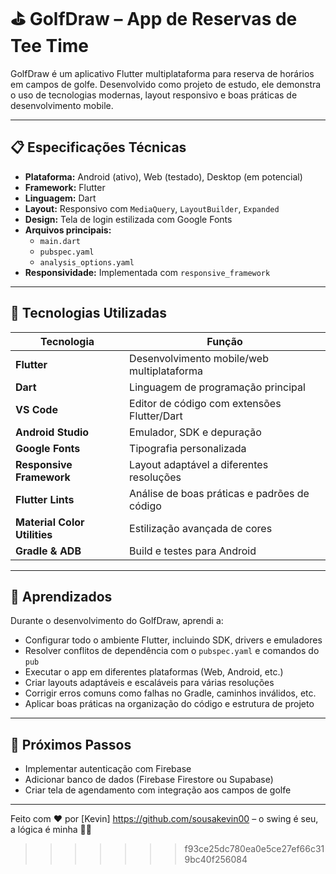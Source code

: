 
# ⛳ GolfDraw – App de Reservas de Tee Time

GolfDraw é um aplicativo Flutter multiplataforma para reserva de horários em campos de golfe. Desenvolvido como projeto de estudo, ele demonstra o uso de tecnologias modernas, layout responsivo e boas práticas de desenvolvimento mobile.

---

## 📋 Especificações Técnicas

- **Plataforma:** Android (ativo), Web (testado), Desktop (em potencial)
- **Framework:** Flutter
- **Linguagem:** Dart
- **Layout:** Responsivo com `MediaQuery`, `LayoutBuilder`, `Expanded`
- **Design:** Tela de login estilizada com Google Fonts
- **Arquivos principais:**
  - `main.dart`
  - `pubspec.yaml`
  - `analysis_options.yaml`
- **Responsividade:** Implementada com `responsive_framework`

---

## 🧠 Tecnologias Utilizadas

| Tecnologia                  | Função                                                                 |
|----------------------------|------------------------------------------------------------------------|
| **Flutter**                | Desenvolvimento mobile/web multiplataforma                             |
| **Dart**                   | Linguagem de programação principal                                     |
| **VS Code**                | Editor de código com extensões Flutter/Dart                            |
| **Android Studio**         | Emulador, SDK e depuração                                              |
| **Google Fonts**           | Tipografia personalizada                                               |
| **Responsive Framework**   | Layout adaptável a diferentes resoluções                               |
| **Flutter Lints**          | Análise de boas práticas e padrões de código                           |
| **Material Color Utilities** | Estilização avançada de cores                                         |
| **Gradle & ADB**           | Build e testes para Android                                            |

---

## 🌱 Aprendizados

Durante o desenvolvimento do GolfDraw, aprendi a:

- Configurar todo o ambiente Flutter, incluindo SDK, drivers e emuladores
- Resolver conflitos de dependência com o `pubspec.yaml` e comandos do `pub`
- Executar o app em diferentes plataformas (Web, Android, etc.)
- Criar layouts adaptáveis e escaláveis para várias resoluções
- Corrigir erros comuns como falhas no Gradle, caminhos inválidos, etc.
- Aplicar boas práticas na organização do código e estrutura de projeto

---

## 🚀 Próximos Passos

- Implementar autenticação com Firebase
- Adicionar banco de dados (Firebase Firestore ou Supabase)
- Criar tela de agendamento com integração aos campos de golfe

---

Feito com ♥ por [Kevin] https://github.com/sousakevin00 – o swing é seu, a lógica é minha 🏌️‍♂️
>>>>>>> f93ce25dc780ea0e5ce27ef66c319bc40f256084
